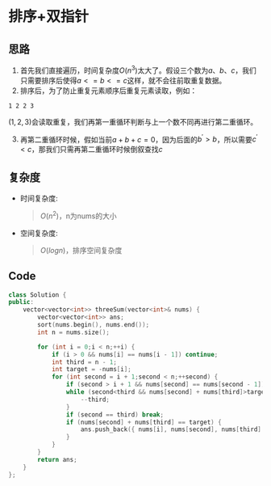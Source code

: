 # 排序+双指针
## 思路
1. 首先我们直接遍历，时间复杂度$O(n^3)$太大了。假设三个数为$a、b、c$，我们只需要排序后使得$a<=b<=c$这样，就不会往前取重复数据。
2. 排序后，为了防止重复元素顺序后重复元素读取，例如：
```
1 2 2 3
```
$(1,2,3)$会读取重复，我们再第一重循环判断与上一个数不同再进行第二重循环。

3. 再第二重循环时候，假如当前$a+b+c=0$，因为后面的$b^\prime>b$，所以需要$c^\prime<c$，那我们只需再第二重循环时候倒叙查找$c$
## 复杂度
- 时间复杂度:
  > $O(n^2)$，n为nums的大小
- 空间复杂度:
  > $O(logn)$，排序空间复杂度

## Code
```C++ []
class Solution {
public:
    vector<vector<int>> threeSum(vector<int>& nums) {
        vector<vector<int>> ans;
        sort(nums.begin(), nums.end());
        int n = nums.size();

        for (int i = 0;i < n;++i) {
            if (i > 0 && nums[i] == nums[i - 1]) continue;
            int third = n - 1;
            int target = -nums[i];
            for (int second = i + 1;second < n;++second) {
                if (second > i + 1 && nums[second] == nums[second - 1]) continue;
                while (second<third && nums[second] + nums[third]>target) {
                    --third;
                }
                if (second == third) break;
                if (nums[second] + nums[third] == target) {
                    ans.push_back({ nums[i], nums[second], nums[third] });
                }
            }
        }
        return ans;
    }
};
```